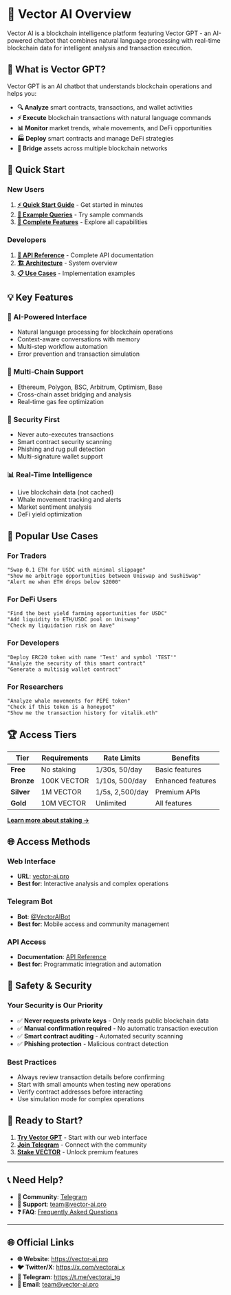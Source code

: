 # 🧠 Vector AI Overview

Vector AI is a blockchain intelligence platform featuring Vector GPT - an AI-powered chatbot that combines natural language processing with real-time blockchain data for intelligent analysis and transaction execution.

## 🚀 **What is Vector GPT?**

Vector GPT is an AI chatbot that understands blockchain operations and helps you:

- **🔍 Analyze** smart contracts, transactions, and wallet activities
- **⚡ Execute** blockchain transactions with natural language commands  
- **📊 Monitor** market trends, whale movements, and DeFi opportunities
- **🏭 Deploy** smart contracts and manage DeFi strategies
- **🔗 Bridge** assets across multiple blockchain networks

## 🎯 **Quick Start**

### **New Users**
1. **[⚡ Quick Start Guide](quick-start.md)** - Get started in minutes
2. **[💬 Example Queries](example-queries.md)** - Try sample commands
3. **[💎 Complete Features](comprehensive-features.md)** - Explore all capabilities

### **Developers**
1. **[🔧 API Reference](api-reference.md)** - Complete API documentation
2. **[🏗️ Architecture](architecture/README.md)** - System overview
3. **[📋 Use Cases](use-cases.md)** - Implementation examples

## 💡 **Key Features**

### **🤖 AI-Powered Interface**
- Natural language processing for blockchain operations
- Context-aware conversations with memory
- Multi-step workflow automation
- Error prevention and transaction simulation

### **🔗 Multi-Chain Support**
- Ethereum, Polygon, BSC, Arbitrum, Optimism, Base
- Cross-chain asset bridging and analysis
- Real-time gas fee optimization

### **🔐 Security First**
- Never auto-executes transactions
- Smart contract security scanning
- Phishing and rug pull detection
- Multi-signature wallet support

### **📊 Real-Time Intelligence**
- Live blockchain data (not cached)
- Whale movement tracking and alerts
- Market sentiment analysis
- DeFi yield optimization

## 🎯 **Popular Use Cases**

### **For Traders**
```
"Swap 0.1 ETH for USDC with minimal slippage"
"Show me arbitrage opportunities between Uniswap and SushiSwap"
"Alert me when ETH drops below $2000"
```

### **For DeFi Users**
```
"Find the best yield farming opportunities for USDC"
"Add liquidity to ETH/USDC pool on Uniswap"
"Check my liquidation risk on Aave"
```

### **For Developers**
```
"Deploy ERC20 token with name 'Test' and symbol 'TEST'"
"Analyze the security of this smart contract"
"Generate a multisig wallet contract"
```

### **For Researchers**
```
"Analyze whale movements for PEPE token"
"Check if this token is a honeypot"
"Show me the transaction history for vitalik.eth"
```

## 🏆 **Access Tiers**

| Tier | Requirements | Rate Limits | Benefits |
|------|-------------|-------------|----------|
| **Free** | No staking | 1/30s, 50/day | Basic features |
| **Bronze** | 100K VECTOR | 1/10s, 500/day | Enhanced features |
| **Silver** | 1M VECTOR | 1/5s, 2,500/day | Premium APIs |
| **Gold** | 10M VECTOR | Unlimited | All features |

**[Learn more about staking →](../../token-and-economics/staking.md)**

## 🌐 **Access Methods**

### **Web Interface**
- **URL**: [vector-ai.pro](https://vector-ai.pro)
- **Best for**: Interactive analysis and complex operations

### **Telegram Bot**
- **Bot**: [@VectorAIBot](https://t.me/VectorAIBot)
- **Best for**: Mobile access and community management

### **API Access**
- **Documentation**: [API Reference](api-reference.md)
- **Best for**: Programmatic integration and automation

## 🔐 **Safety & Security**

### **Your Security is Our Priority**
- ✅ **Never requests private keys** - Only reads public blockchain data
- ✅ **Manual confirmation required** - No automatic transaction execution
- ✅ **Smart contract auditing** - Automated security scanning
- ✅ **Phishing protection** - Malicious contract detection

### **Best Practices**
- Always review transaction details before confirming
- Start with small amounts when testing new operations
- Verify contract addresses before interacting
- Use simulation mode for complex operations

## 🚀 **Ready to Start?**

1. **[Try Vector GPT](https://vector-ai.pro)** - Start with our web interface
2. **[Join Telegram](https://t.me/vectorai_tg)** - Connect with the community
3. **[Stake VECTOR](../../token-and-economics/staking.md)** - Unlock premium features

---

## 📞 **Need Help?**

- **💬 Community**: [Telegram](https://t.me/vectorai_tg)
- **📧 Support**: team@vector-ai.pro
- **❓ FAQ**: [Frequently Asked Questions](../../faq.md)

---

## 🌐 **Official Links**

- **🌐 Website**: https://vector-ai.pro
- **🐦 Twitter/X**: https://x.com/vectorai_x
- **💬 Telegram**: https://t.me/vectorai_tg
- **📧 Email**: team@vector-ai.pro 